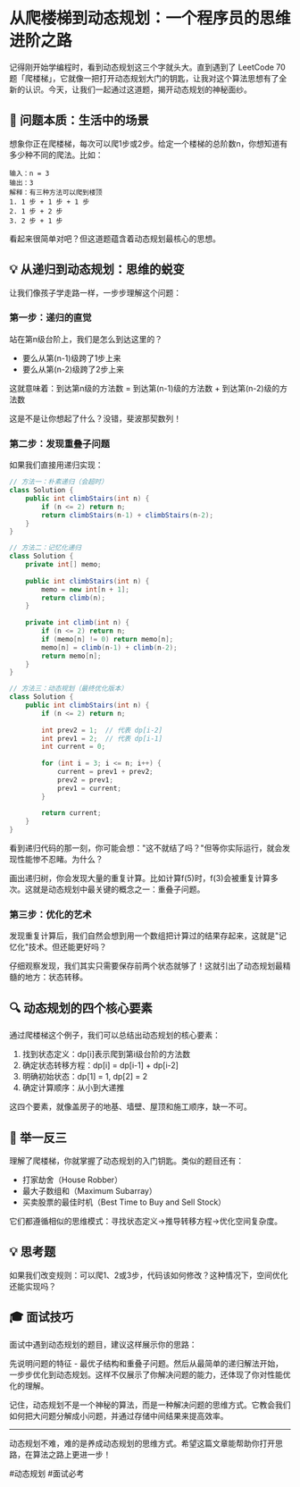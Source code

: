 # 从爬楼梯到动态规划：一个程序员的思维进阶之路

记得刚开始学编程时，看到动态规划这三个字就头大。直到遇到了 LeetCode 70 题「爬楼梯」，它就像一把打开动态规划大门的钥匙，让我对这个算法思想有了全新的认识。今天，让我们一起通过这道题，揭开动态规划的神秘面纱。

## 🎯 问题本质：生活中的场景

想象你正在爬楼梯，每次可以爬1步或2步。给定一个楼梯的总阶数n，你想知道有多少种不同的爬法。比如：

```
输入：n = 3
输出：3
解释：有三种方法可以爬到楼顶
1. 1 步 + 1 步 + 1 步
2. 1 步 + 2 步
3. 2 步 + 1 步
```

看起来很简单对吧？但这道题蕴含着动态规划最核心的思想。

## 💡 从递归到动态规划：思维的蜕变

让我们像孩子学走路一样，一步步理解这个问题：

### 第一步：递归的直觉

站在第n级台阶上，我们是怎么到达这里的？
- 要么从第(n-1)级跨了1步上来
- 要么从第(n-2)级跨了2步上来

这就意味着：到达第n级的方法数 = 到达第(n-1)级的方法数 + 到达第(n-2)级的方法数

这是不是让你想起了什么？没错，斐波那契数列！

### 第二步：发现重叠子问题

如果我们直接用递归实现：



```java
// 方法一：朴素递归（会超时）
class Solution {
    public int climbStairs(int n) {
        if (n <= 2) return n;
        return climbStairs(n-1) + climbStairs(n-2);
    }
}

// 方法二：记忆化递归
class Solution {
    private int[] memo;
    
    public int climbStairs(int n) {
        memo = new int[n + 1];
        return climb(n);
    }
    
    private int climb(int n) {
        if (n <= 2) return n;
        if (memo[n] != 0) return memo[n];
        memo[n] = climb(n-1) + climb(n-2);
        return memo[n];
    }
}

// 方法三：动态规划（最终优化版本）
class Solution {
    public int climbStairs(int n) {
        if (n <= 2) return n;
        
        int prev2 = 1;  // 代表 dp[i-2]
        int prev1 = 2;  // 代表 dp[i-1]
        int current = 0;
        
        for (int i = 3; i <= n; i++) {
            current = prev1 + prev2;
            prev2 = prev1;
            prev1 = current;
        }
        
        return current;
    }
}

```

看到递归代码的那一刻，你可能会想："这不就结了吗？"但等你实际运行，就会发现性能惨不忍睹。为什么？

画出递归树，你会发现大量的重复计算。比如计算f(5)时，f(3)会被重复计算多次。这就是动态规划中最关键的概念之一：重叠子问题。

### 第三步：优化的艺术

发现重复计算后，我们自然会想到用一个数组把计算过的结果存起来，这就是"记忆化"技术。但还能更好吗？

仔细观察发现，我们其实只需要保存前两个状态就够了！这就引出了动态规划最精髓的地方：状态转移。

## 🔍 动态规划的四个核心要素

通过爬楼梯这个例子，我们可以总结出动态规划的核心要素：

1. 找到状态定义：dp[i]表示爬到第i级台阶的方法数
2. 确定状态转移方程：dp[i] = dp[i-1] + dp[i-2]
3. 明确初始状态：dp[1] = 1, dp[2] = 2
4. 确定计算顺序：从小到大递推

这四个要素，就像盖房子的地基、墙壁、屋顶和施工顺序，缺一不可。

## 🎯 举一反三

理解了爬楼梯，你就掌握了动态规划的入门钥匙。类似的题目还有：
- 打家劫舍（House Robber）
- 最大子数组和（Maximum Subarray）
- 买卖股票的最佳时机（Best Time to Buy and Sell Stock）

它们都遵循相似的思维模式：寻找状态定义→推导转移方程→优化空间复杂度。

## 💡 思考题

如果我们改变规则：可以爬1、2或3步，代码该如何修改？这种情况下，空间优化还能实现吗？

## 🎓 面试技巧

面试中遇到动态规划的题目，建议这样展示你的思路：

先说明问题的特征 - 最优子结构和重叠子问题。然后从最简单的递归解法开始，一步步优化到动态规划。这样不仅展示了你解决问题的能力，还体现了你对性能优化的理解。

记住，动态规划不是一个神秘的算法，而是一种解决问题的思维方式。它教会我们如何把大问题分解成小问题，并通过存储中间结果来提高效率。

---


动态规划不难，难的是养成动态规划的思维方式。希望这篇文章能帮助你打开思路，在算法之路上更进一步！

  #动态规划 #面试必考